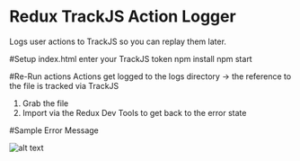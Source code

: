 # Redux TrackJS Action Logger
Logs user actions to TrackJS so you can replay them later.

#Setup
index.html enter your TrackJS token
npm install
npm start

#Re-Run actions
Actions get logged to the logs directory -> the reference to the file is tracked via TrackJS

1. Grab the file
2. Import via the Redux Dev Tools to get back to the error state


#Sample Error Message

![alt text](https://github.com/timarney/redux-trackjs-logger/blob/master/images/error-log.png "Error Message")
